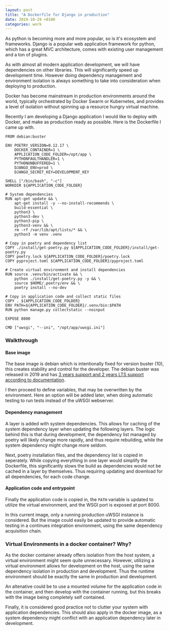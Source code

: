 ```yaml
---
layout: post
title: "A Dockerfile for Django in production"
date: 2019-10-29 +0100
categories: work
---
```

As python is becoming more and more popular, so is it's ecosystem and frameworks. Django is a popular web application framework for python, which has a great MVC architecture, comes with existing user management and a ton of plugins. 

As with almost all modern application development, we will have dependencies on other libraries. This will significantly speed up development time. However doing dependency management and environment isolation is always something to take into consideration when deploying to production.

Docker has become mainstream in production environments around the world, typically orchestrated by Docker Swarm or Kubernetes, and provides a level of isolation without spinning up a resource hungry virtual machine.

Recently I am developing a Django application I would like to deploy with Docker, and make as production ready as possible. Here is the Dockerfile I came up with.

```docker
FROM debian:buster

ENV POETRY_VERSION=0.12.17 \
    DOCKER_CONTAINER=1 \
    APPLICATION_CODE_FOLDER=/opt/app \
    PYTHONFAULTHANDLER=1 \
    PYTHONUNBUFFERED=1 \
    DJANGO_ENV=prod \
    DJANGO_SECRET_KEY=DEVELOPMENT_KEY

SHELL ["/bin/bash", "-c"]
WORKDIR ${APPLICATION_CODE_FOLDER}

# System dependencies
RUN apt-get update && \
    apt-get install -y --no-install-recommends \
    build-essential \
    python3 \
    python3-dev \
    python3-pip \
    python3-venv && \
    rm -rf /var/lib/apt/lists/* && \
    python3 -m venv .venv 

# Copy in poetry and dependency list
COPY ./install/get-poetry.py ${APPLICATION_CODE_FOLDER}/install/get-poetry.py
COPY poetry.lock ${APPLICATION_CODE_FOLDER}/poetry.lock
COPY pyproject.toml ${APPLICATION_CODE_FOLDER}/pyproject.toml

# Create virtual environment and install dependencies
RUN source .venv/bin/activate && \
    python ./install/get-poetry.py -y && \
    source $HOME/.poetry/env && \
    poetry install --no-dev

# Copy in application code and collect static files
COPY . ${APPLICATION_CODE_FOLDER}
ENV PATH=${APPLICATION_CODE_FOLDER}/.venv/bin:$PATH
RUN python manage.py collectstatic --noinput

EXPOSE 8000

CMD ["uwsgi", "--ini", "/opt/app/uwsgi.ini"]
```

### Walkthrough 

#### Base image
The base image is debian which is intentionally fixed for version buster (10), this creates stability and control for the developer. The debian buster was released in 2019 and has [3 years support and 2 years LTS support according to documentation](https://www.debian.org/releases/).

I then proceed to define variables, that may be overwritten by the environment. Here an option will be added later, when doing automatic testing to run tests instead of the uWSGI webserver.

#### Dependency management
A layer is added with system dependencies. This allows for caching of the system dependency layer when updating the following layers. The logic behind this is that during development, the dependency list managed by poetry will likely change more rapidly, and thus require rebuilding, while the system dependency might change more seldom.

Next, poetry installation files, and the dependency list is copied in seperately. While copying everything in one layer would simplify the Dockerfile, this significantly slows the build as dependencies would not be cached in a layer by themselves. Thus requiring updating and download for all dependencies, for each code change.

#### Application code and entrypoint
Finally the application code is copied in, the `PATH` variable is updated to utilize the virtual environment, and the WSGI port is exposed at port 8000.

In this current image, only a running production uWSGI instance is considered. But the image could easily be updated to provide automatic testing in a continues integration environment, using the same dependency acquisition chain.

### Virtual Environments in a docker container? Why?
As the docker container already offers isolation from the host system, a virtual environment might seem quite unnecessary. However, utilizing a virtual environment allows for development on the host, using the same dependency isolation in production and development. Thus the runtime environment should be exactly the same in production and development.

An altenative could be to use a mounted volume for the application code in the container, and then develop with the container running, but this breaks with the image being completely self contained.

Finally, it is considered good practice not to clutter your system with application dependencies. This should also apply in the docker image, as a system dependency might conflict with an application dependency later in development.
